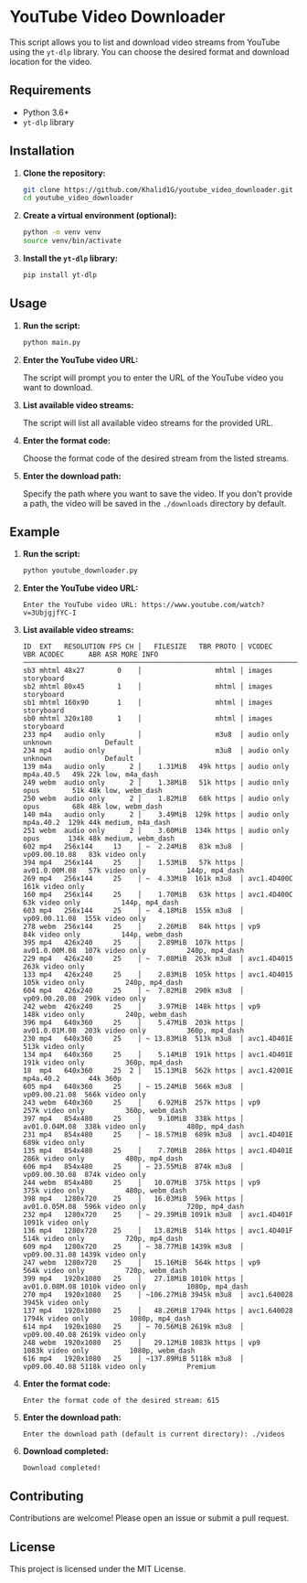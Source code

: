 # YouTube Video Downloader

This script allows you to list and download video streams from YouTube using the `yt-dlp` library. You can choose the desired format and download location for the video.

## Requirements

- Python 3.6+
- `yt-dlp` library

## Installation

1. **Clone the repository:**

   ```bash
   git clone https://github.com/Khalid1G/youtube_video_downloader.git
   cd youtube_video_downloader
   ```

2. **Create a virtual environment (optional):**

   ```bash
   python -m venv venv
   source venv/bin/activate
   ```

3. **Install the `yt-dlp` library:**

   ```bash
   pip install yt-dlp
   ```

## Usage

1. **Run the script:**

   ```bash
   python main.py
   ```

2. **Enter the YouTube video URL:**

   The script will prompt you to enter the URL of the YouTube video you want to download.

3. **List available video streams:**

   The script will list all available video streams for the provided URL.

4. **Enter the format code:**

   Choose the format code of the desired stream from the listed streams.

5. **Enter the download path:**

   Specify the path where you want to save the video. If you don't provide a path, the video will be saved in the `./downloads` directory by default.

## Example

1. **Run the script:**

   ```bash
   python youtube_downloader.py
   ```

2. **Enter the YouTube video URL:**

   ```
   Enter the YouTube video URL: https://www.youtube.com/watch?v=3UbjgjfYC-I
   ```

3. **List available video streams:**

   ```table
   ID  EXT   RESOLUTION FPS CH │   FILESIZE   TBR PROTO │ VCODEC          VBR ACODEC      ABR ASR MORE INFO
   ────────────────────────────────────────────────────────────────────────────────────────────────────────────────
   sb3 mhtml 48x27        0    │                  mhtml │ images                                  storyboard
   sb2 mhtml 80x45        1    │                  mhtml │ images                                  storyboard
   sb1 mhtml 160x90       1    │                  mhtml │ images                                  storyboard
   sb0 mhtml 320x180      1    │                  mhtml │ images                                  storyboard
   233 mp4   audio only        │                  m3u8  │ audio only          unknown             Default
   234 mp4   audio only        │                  m3u8  │ audio only          unknown             Default
   139 m4a   audio only      2 │    1.31MiB   49k https │ audio only          mp4a.40.5   49k 22k low, m4a_dash
   249 webm  audio only      2 │    1.38MiB   51k https │ audio only          opus        51k 48k low, webm_dash
   250 webm  audio only      2 │    1.82MiB   68k https │ audio only          opus        68k 48k low, webm_dash
   140 m4a   audio only      2 │    3.49MiB  129k https │ audio only          mp4a.40.2  129k 44k medium, m4a_dash
   251 webm  audio only      2 │    3.60MiB  134k https │ audio only          opus       134k 48k medium, webm_dash
   602 mp4   256x144     13    │ ~  2.24MiB   83k m3u8  │ vp09.00.10.08   83k video only
   394 mp4   256x144     25    │    1.53MiB   57k https │ av01.0.00M.08   57k video only          144p, mp4_dash
   269 mp4   256x144     25    │ ~  4.33MiB  161k m3u8  │ avc1.4D400C    161k video only
   160 mp4   256x144     25    │    1.70MiB   63k https │ avc1.4D400C     63k video only          144p, mp4_dash
   603 mp4   256x144     25    │ ~  4.18MiB  155k m3u8  │ vp09.00.11.08  155k video only
   278 webm  256x144     25    │    2.26MiB   84k https │ vp9             84k video only          144p, webm_dash
   395 mp4   426x240     25    │    2.89MiB  107k https │ av01.0.00M.08  107k video only          240p, mp4_dash
   229 mp4   426x240     25    │ ~  7.08MiB  263k m3u8  │ avc1.4D4015    263k video only
   133 mp4   426x240     25    │    2.83MiB  105k https │ avc1.4D4015    105k video only          240p, mp4_dash
   604 mp4   426x240     25    │ ~  7.82MiB  290k m3u8  │ vp09.00.20.08  290k video only
   242 webm  426x240     25    │    3.97MiB  148k https │ vp9            148k video only          240p, webm_dash
   396 mp4   640x360     25    │    5.47MiB  203k https │ av01.0.01M.08  203k video only          360p, mp4_dash
   230 mp4   640x360     25    │ ~ 13.83MiB  513k m3u8  │ avc1.4D401E    513k video only
   134 mp4   640x360     25    │    5.14MiB  191k https │ avc1.4D401E    191k video only          360p, mp4_dash
   18  mp4   640x360     25  2 │   15.13MiB  562k https │ avc1.42001E         mp4a.40.2       44k 360p
   605 mp4   640x360     25    │ ~ 15.24MiB  566k m3u8  │ vp09.00.21.08  566k video only
   243 webm  640x360     25    │    6.92MiB  257k https │ vp9            257k video only          360p, webm_dash
   397 mp4   854x480     25    │    9.10MiB  338k https │ av01.0.04M.08  338k video only          480p, mp4_dash
   231 mp4   854x480     25    │ ~ 18.57MiB  689k m3u8  │ avc1.4D401E    689k video only
   135 mp4   854x480     25    │    7.70MiB  286k https │ avc1.4D401E    286k video only          480p, mp4_dash
   606 mp4   854x480     25    │ ~ 23.55MiB  874k m3u8  │ vp09.00.30.08  874k video only
   244 webm  854x480     25    │   10.07MiB  375k https │ vp9            375k video only          480p, webm_dash
   398 mp4   1280x720    25    │   16.03MiB  596k https │ av01.0.05M.08  596k video only          720p, mp4_dash
   232 mp4   1280x720    25    │ ~ 29.39MiB 1091k m3u8  │ avc1.4D401F   1091k video only
   136 mp4   1280x720    25    │   13.82MiB  514k https │ avc1.4D401F    514k video only          720p, mp4_dash
   609 mp4   1280x720    25    │ ~ 38.77MiB 1439k m3u8  │ vp09.00.31.08 1439k video only
   247 webm  1280x720    25    │   15.16MiB  564k https │ vp9            564k video only          720p, webm_dash
   399 mp4   1920x1080   25    │   27.18MiB 1010k https │ av01.0.08M.08 1010k video only          1080p, mp4_dash
   270 mp4   1920x1080   25    │ ~106.27MiB 3945k m3u8  │ avc1.640028   3945k video only
   137 mp4   1920x1080   25    │   48.26MiB 1794k https │ avc1.640028   1794k video only          1080p, mp4_dash
   614 mp4   1920x1080   25    │ ~ 70.56MiB 2619k m3u8  │ vp09.00.40.08 2619k video only
   248 webm  1920x1080   25    │   29.12MiB 1083k https │ vp9           1083k video only          1080p, webm_dash
   616 mp4   1920x1080   25    │ ~137.89MiB 5118k m3u8  │ vp09.00.40.08 5118k video only          Premium
   ```

4. **Enter the format code:**

   ```
   Enter the format code of the desired stream: 615
   ```

5. **Enter the download path:**

   ```
   Enter the download path (default is current directory): ./videos
   ```

6. **Download completed:**

   ```
   Download completed!
   ```

## Contributing

Contributions are welcome! Please open an issue or submit a pull request.

## License

This project is licensed under the MIT License.
